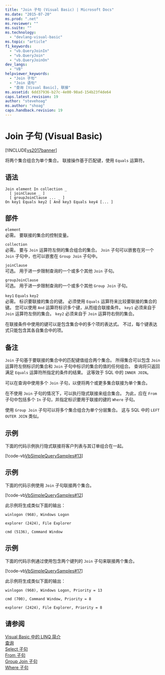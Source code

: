 ```yaml
---
title: "Join 子句 (Visual Basic) | Microsoft Docs"
ms.date: "2015-07-20"
ms.prod: ".net"
ms.reviewer: ""
ms.suite: ""
ms.technology: 
  - "devlang-visual-basic"
ms.topic: "article"
f1_keywords: 
  - "vb.QueryJoinIn"
  - "vb.QueryJoin"
  - "vb.QueryJoinOn"
dev_langs: 
  - "VB"
helpviewer_keywords: 
  - "Join 子句"
  - "Join 语句"
  - "查询 [Visual Basic], 联接"
ms.assetid: 6dd37936-b27c-4e00-98ad-154b23f4de64
caps.latest.revision: 19
author: "stevehoag"
ms.author: "shoag"
caps.handback.revision: 19
---
```

# Join 子句 (Visual Basic)
[!INCLUDE[vs2017banner](../../../visual-basic/includes/vs2017banner.md)]

将两个集合组合为单个集合。  联接操作基于匹配键，使用 `Equals` 运算符。  
  
## 语法  
  
```  
Join element In collection _  
  [ joinClause _ ]   
  [ groupJoinClause ... _ ]   
On key1 Equals key2 [ And key3 Equals key4 [... ]  
```  
  
## 部件  
 `element`  
 必需。  要联接的集合的控制变量。  
  
 `collection`  
 必需。  要与 `Join` 运算符左侧的集合组合的集合。  `Join` 子句可以嵌套在另一个 `Join` 子句中，也可以嵌套在 `Group Join` 子句中。  
  
 `joinClause`  
 可选。  用于进一步限制查询的一个或多个其他 `Join` 子句。  
  
 `groupJoinClause`  
 可选。  用于进一步限制查询的一个或多个其他 `Group Join` 子句。  
  
 `key1` `Equals` `key2`  
 必需。  标识要联接的集合的键。  必须使用 `Equals` 运算符来比较要联接的集合的键。  您可以使用 `And` 运算符标识多个键，从而组合联接条件。  `key1` 必须来自于 `Join` 运算符左侧的集合。  `key2` 必须来自于 `Join` 运算符右侧的集合。  
  
 在联接条件中使用的键可以是包含集合中的多个项的表达式。  不过，每个键表达式只能包含其各自集合中的项。  
  
## 备注  
 `Join` 子句基于要联接的集合中的匹配键值组合两个集合。  所得集合可以包含 `Join` 运算符左侧标识的集合和 `Join` 子句中标识的集合的值的任何组合。  查询将只返回满足 `Equals` 运算符所指定的条件的结果。  这等效于 SQL 中的 `INNER JOIN`。  
  
 可以在查询中使用多个 `Join` 子句，以便将两个或更多集合联接为单个集合。  
  
 在不使用 `Join` 子句的情况下，可以执行隐式联接来组合集合。  为此，应在 `From` 子句中包括多个 `In` 子句，并指定标识要用于联接的键的 `Where` 子句。  
  
 使用 `Group Join` 子句可以将多个集合组合为单个分层集合。  这与 SQL 中的 `LEFT OUTER JOIN` 类似。  
  
## 示例  
 下面的代码示例执行隐式联接将客户列表与其订单组合在一起。  
  
 [!code-vb[VbSimpleQuerySamples#13](../../../visual-basic/language-reference/queries/codesnippet/VisualBasic/join-clause_1.vb)]  
  
## 示例  
 下面的代码示例使用 `Join` 子句联接两个集合。  
  
 [!code-vb[VbSimpleQuerySamples#12](../../../visual-basic/language-reference/queries/codesnippet/VisualBasic/join-clause_2.vb)]  
  
 此示例将生成类似下面的输出：  
  
 `winlogon (968), Windows Logon`  
  
 `explorer (2424), File Explorer`  
  
 `cmd (5136), Command Window`  
  
## 示例  
 下面的代码示例通过使用包含两个键列的 `Join` 子句来联接两个集合。  
  
 [!code-vb[VbSimpleQuerySamples#17](../../../visual-basic/language-reference/queries/codesnippet/VisualBasic/join-clause_3.vb)]  
  
 此示例将生成类似下面的输出：  
  
 `winlogon (968), Windows Logon, Priority = 13`  
  
 `cmd (700), Command Window, Priority = 8`  
  
 `explorer (2424), File Explorer, Priority = 8`  
  
## 请参阅  
 [Visual Basic 中的 LINQ 简介](../../../visual-basic/programming-guide/language-features/linq/introduction-to-linq.md)   
 [查询](../../../visual-basic/language-reference/queries/queries.md)   
 [Select 子句](../../../visual-basic/language-reference/queries/select-clause.md)   
 [From 子句](../../../visual-basic/language-reference/queries/from-clause.md)   
 [Group Join 子句](../../../visual-basic/language-reference/queries/group-join-clause.md)   
 [Where 子句](../../../visual-basic/language-reference/queries/where-clause.md)